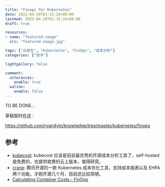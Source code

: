 ```yaml
---
title: "Finops for Kubernetes"
date: 2022-04-29T01:15:24+08:00
lastmod: 2022-04-29T01:15:24+08:00
draft: true

resources:
- name: "featured-image"
  src: "featured-image.jpg"

tags: ["云原生", "Kubernetes", "FinOps", "成本分析"]
categories: ["技术"]

lightgallery: false

comment:
  utterances:
    enable: true
  waline:
    enable: false
---
```


TO BE DONE...

草稿暂时在这：

https://github.com/ryan4yin/knowledge/tree/master/kubernetes/finops


## 参考

- [kubecost](https://github.com/kubecost/cost-model): kubecost 应该是目前最优秀的开源成本分析工具了，self-hosted 是免费的，也提供收费的云上版本，值得研究。
- [crane](https://github.com/gocrane/crane): 腾讯开源的一款 Kubernetes 成本优化工具，支持成本报表以及 EHPA 两个功能，才刚开源几个月，目前还比较简陋。
- [Calculating Container Costs - FinOps](https://www.finops.org/projects/calculating-container-costs/)
